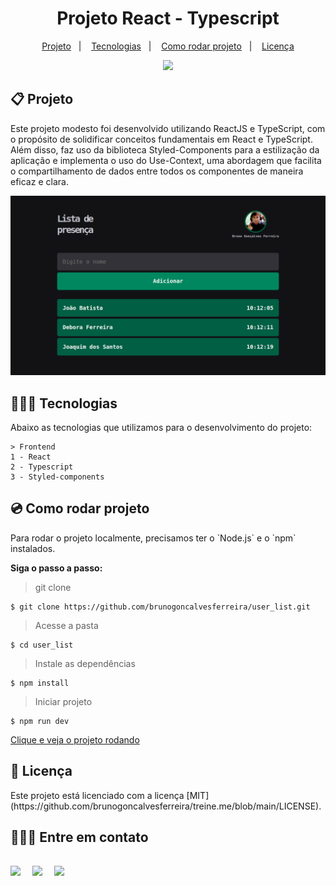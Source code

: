   <h1 align="center">Projeto React - Typescript</h1>

  <p align="center">
    <a href="#project">Projeto</a>&nbsp;&nbsp;&nbsp;|&nbsp;&nbsp;&nbsp;
    <a href="#tech">Tecnologias</a>&nbsp;&nbsp;&nbsp;|&nbsp;&nbsp;&nbsp;
    <a href="#run">Como rodar projeto</a>&nbsp;&nbsp;&nbsp;|&nbsp;&nbsp;&nbsp;
    <a href="#license">Licença</a>
  </p>

  <p align="center">
    <img src="https://img.shields.io/static/v1?label=license&message=MIT&color=49AA26&labelColor=000000" />
  </p>

  <h2 id="project">📋 Projeto</h2>
  <p>
    Este projeto modesto foi desenvolvido utilizando ReactJS e TypeScript, com o propósito de solidificar conceitos fundamentais em React e TypeScript. Além disso, faz uso da biblioteca Styled-Components para a estilização da aplicação e implementa o uso do Use-Context, uma abordagem que facilita o compartilhamento de dados entre todos os componentes de maneira eficaz e clara.
  </p>

  <img
    src=".github/image.png">

  <h2 id="tech">👨🏻‍💻 Tecnologias</h2>
  <p>
    Abaixo as tecnologias que utilizamos para o desenvolvimento do projeto:

    > Frontend
    1 - React
    2 - Typescript
    3 - Styled-components
  </p>

  <h2 id="run">💿 Como rodar projeto</h2>
  <p>Para rodar o projeto localmente, precisamos ter o `Node.js` e o `npm` instalados.</p>

  <Strong>Siga o passo a passo:</Strong>

  > git clone
  ```
  $ git clone https://github.com/brunogoncalvesferreira/user_list.git
  ```

  > Acesse a pasta
  ```
  $ cd user_list
  ```

  > Instale as dependências
  ```
  $ npm install
  ```

  > Iniciar projeto
  ```
  $ npm run dev
  ```
  <a href="https://user-list-eight-lake.vercel.app/">Clique e veja o projeto rodando</a>

  <h2 id="license">📝 Licença</h2>
  <p>Este projeto está licenciado com a licença [MIT](https://github.com/brunogoncalvesferreira/treine.me/blob/main/LICENSE).</p>

  <h2>🙋🏻‍♂️ Entre em contato<h2>
  <div style="display: flex;">
    <a href="https://www.linkedin.com/in/bruno-goncalves-ferreira/" target="_blank"><img src="https://img.shields.io/badge/-LinkedIn-%230077B5?style=for-the-badge&logo=linkedin&logoColor=white" style="margin-right: 2vw" target="_blank"></a>
    <a href="mailto:brunogoncalveferreira@outlook.com"><img src="https://img.shields.io/badge/-Outlook-%23333?style=for-the-badge&logo=outlook&logoColor=blue" style="margin-right: 2vw" target="_blank"></a> 
    <a href="https://www.instagram.com/brunogonferreira/" target="_blank"><img src="https://img.shields.io/badge/-Instagram-%23E4405F?style=for-the-badge&logo=instagram&logoColor=white" target="_blank"></a>
  </div>